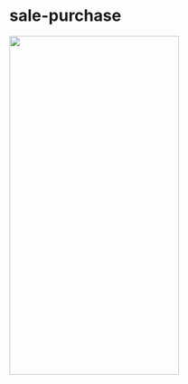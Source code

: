 # sale-purchase
<img src="https://github.com/aman210697/sale-purchase/blob/master/sale-purchase.gif" width="300" height="600">
